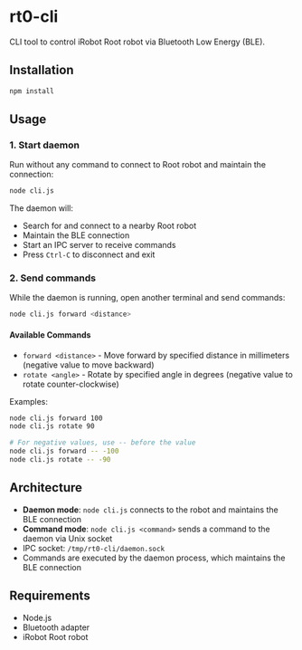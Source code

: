 # rt0-cli

CLI tool to control iRobot Root robot via Bluetooth Low Energy (BLE).

## Installation

```bash
npm install
```

## Usage

### 1. Start daemon

Run without any command to connect to Root robot and maintain the connection:

```bash
node cli.js
```

The daemon will:
- Search for and connect to a nearby Root robot
- Maintain the BLE connection
- Start an IPC server to receive commands
- Press `Ctrl-C` to disconnect and exit

### 2. Send commands

While the daemon is running, open another terminal and send commands:

```bash
node cli.js forward <distance>
```

#### Available Commands

- `forward <distance>` - Move forward by specified distance in millimeters (negative value to move backward)
- `rotate <angle>` - Rotate by specified angle in degrees (negative value to rotate counter-clockwise)

Examples:
```bash
node cli.js forward 100
node cli.js rotate 90

# For negative values, use -- before the value
node cli.js forward -- -100
node cli.js rotate -- -90
```

## Architecture

- **Daemon mode**: `node cli.js` connects to the robot and maintains the BLE connection
- **Command mode**: `node cli.js <command>` sends a command to the daemon via Unix socket
- IPC socket: `/tmp/rt0-cli/daemon.sock`
- Commands are executed by the daemon process, which maintains the BLE connection

## Requirements

- Node.js
- Bluetooth adapter
- iRobot Root robot
